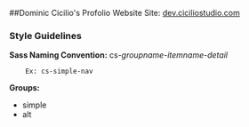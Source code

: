 

##Dominic Cicilio's Profolio Website
Site: [dev.ciciliostudio.com](dev.ciciliostudio.com)

### Style Guidelines

**Sass Naming Convention:** cs-*groupname*-*itemname*-*detail*

        Ex: cs-simple-nav


**Groups:**

- simple
- alt